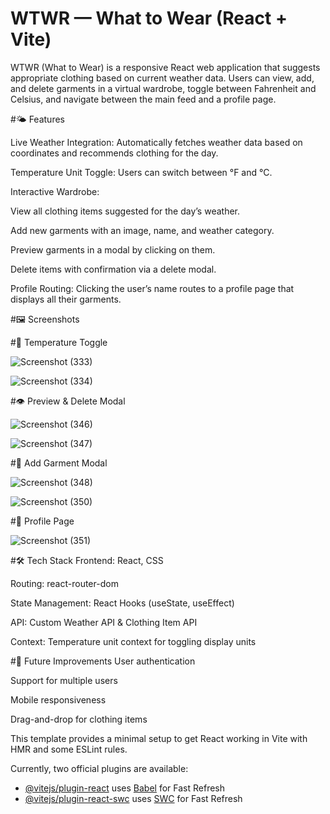 # WTWR — What to Wear (React + Vite)

WTWR (What to Wear) is a responsive React web application that suggests appropriate clothing based on current weather data. Users can view, add, and delete garments in a virtual wardrobe, toggle between Fahrenheit and Celsius, and navigate between the main feed and a profile page.

#🌤 Features

Live Weather Integration: Automatically fetches weather data based on coordinates and recommends clothing for the day.

Temperature Unit Toggle: Users can switch between °F and °C.


Interactive Wardrobe:

View all clothing items suggested for the day’s weather.

Add new garments with an image, name, and weather category.

Preview garments in a modal by clicking on them.

Delete items with confirmation via a delete modal.

Profile Routing: Clicking the user’s name routes to a profile page that displays all their garments.


#🖼 Screenshots



#🔁 Temperature Toggle

![Screenshot (333)](https://github.com/user-attachments/assets/b782cb43-f173-4f7e-8e49-4a765c426ea3)

![Screenshot (334)](https://github.com/user-attachments/assets/28549761-d22a-46bf-9bce-a66429dd23bc)

#👁️ Preview & Delete Modal

![Screenshot (346)](https://github.com/user-attachments/assets/0fb28d8c-0ae7-4212-a47a-f8adb2b2f1f4)

![Screenshot (347)](https://github.com/user-attachments/assets/2b2a86ce-ccf8-40f4-b03b-94a62ddb4c0a)

#👕 Add Garment Modal

![Screenshot (348)](https://github.com/user-attachments/assets/0f9abf28-2796-4530-9c0e-624cdef6a1a9)

![Screenshot (350)](https://github.com/user-attachments/assets/adffa3be-9bc4-4e60-9d7c-770b22cde7ce)

#👤 Profile Page

![Screenshot (351)](https://github.com/user-attachments/assets/fe7609d2-311a-43a9-8fe4-179099c9b7d5)


#🛠 Tech Stack
Frontend: React, CSS

Routing: react-router-dom

State Management: React Hooks (useState, useEffect)

API: Custom Weather API & Clothing Item API

Context: Temperature unit context for toggling display units


#📌 Future Improvements
User authentication

Support for multiple users

Mobile responsiveness

Drag-and-drop for clothing items


This template provides a minimal setup to get React working in Vite with HMR and some ESLint rules.

Currently, two official plugins are available:

- [@vitejs/plugin-react](https://github.com/vitejs/vite-plugin-react/blob/main/packages/plugin-react/README.md) uses [Babel](https://babeljs.io/) for Fast Refresh
- [@vitejs/plugin-react-swc](https://github.com/vitejs/vite-plugin-react-swc) uses [SWC](https://swc.rs/) for Fast Refresh
